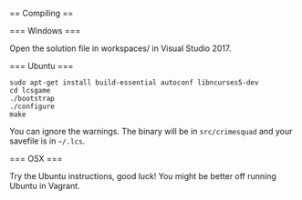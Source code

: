 == Compiling ==

=== Windows ===

Open the solution file in workspaces/ in Visual Studio 2017.

=== Ubuntu ===

```
sudo apt-get install build-essential autoconf libncurses5-dev
cd lcsgame
./bootstrap
./configure
make
```

You can ignore the warnings. The binary will be in `src/crimesquad` and your savefile is in `~/.lcs`.

=== OSX ===

Try the Ubuntu instructions, good luck! You might be better off running Ubuntu in Vagrant.
